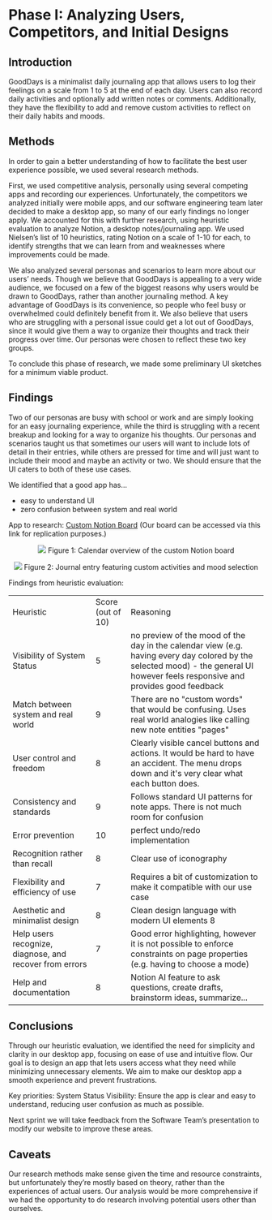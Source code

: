 # Phase I: Analyzing Users, Competitors, and Initial Designs

## Introduction

GoodDays is a minimalist daily journaling app that allows users to log their feelings on a scale from 1 to 5 at the end of each day. Users can also record daily activities and optionally add written notes or comments. Additionally, they have the flexibility to add and remove custom activities to reflect on their daily habits and moods.

## Methods

In order to gain a better understanding of how to facilitate the best user experience possible, we used several research methods.

First, we used competitive analysis, personally using several competing apps and recording our experiences. Unfortunately, the competitors we analyzed initially were mobile apps, and our software engineering team later decided to make a desktop app, so many of our early findings no longer apply. We accounted for this with further research, using heuristic evaluation to analyze Notion, a desktop notes/journaling app. We used Nielsen’s list of 10 heuristics, rating Notion on a scale of 1-10 for each, to identify strengths that we can learn from and weaknesses where improvements could be made.

We also analyzed several personas and scenarios to learn more about our users’ needs. Though we believe that GoodDays is appealing to a very wide audience, we focused on a few of the biggest reasons why users would be drawn to GoodDays, rather than another journaling method. A key advantage of GoodDays is its convenience, so people who feel busy or overwhelmed could definitely benefit from it. We also believe that users who are struggling with a personal issue could get a lot out of GoodDays, since it would give them a way to organize their thoughts and track their progress over time. Our personas were chosen to reflect these two key groups.

To conclude this phase of research, we made some preliminary UI sketches for a minimum viable product.

## Findings

Two of our personas are busy with school or work and are simply looking for an easy journaling experience, while the third is struggling with a recent breakup and looking for a way to organize his thoughts. Our personas and scenarios taught us that sometimes our users will want to include lots of detail in their entries, while others are pressed for time and will just want to include their mood and maybe an activity or two. We should ensure that the UI caters to both of these use cases.

We identified that a good app has…
- easy to understand UI 
- zero confusion between system and real world

App to research: [Custom Notion Board](https://gres.notion.site/10b16469034880e590e9e7024b08de15?v=9569263f9390427290fbf03037c3dc3f&pvs=4) (Our board can be accessed via this link for replication purposes.)

<p align="center">
  <img src="https://github.com/user-attachments/assets/61d28f5a-c7f8-4895-9743-c40635079736" />
  Figure 1: Calendar overview of the custom Notion board
</p>

<p align="center">
  <img src="https://github.com/user-attachments/assets/cd9e4fd6-8476-4888-a6c0-0a827940edf5" />
  Figure 2: Journal entry featuring custom activities and mood selection
</p>


Findings from heuristic evaluation:

|                                                         |                   |                                                                                                                                                                                  |
| ------------------------------------------------------- | ----------------- | -------------------------------------------------------------------------------------------------------------------------------------------------------------------------------- |
| Heuristic                                               | Score (out of 10) | Reasoning                                                                                                                                                                        |
| Visibility of System Status                             | 5                 | no preview of the mood of the day in the calendar view (e.g. having every day colored by the selected mood) - the general UI however feels responsive and provides good feedback |
| Match between system and real world                     | 9                 | There are no "custom words" that would be confusing. Uses real world analogies like calling new note entities "pages"                                                            |
| User control and freedom                                | 8                 | Clearly visible cancel buttons and actions. It would be hard to have an accident. The menu drops down and it's very clear what each button does.                                 |
| Consistency and standards                               | 9                 | Follows standard UI patterns for note apps. There is not much room for confusion                                                                                                 |
| Error prevention                                        | 10                | perfect undo/redo implementation                                                                                                                                                 |
| Recognition rather than recall                          | 8                 | Clear use of iconography                                                                                                                                                         |
| Flexibility and efficiency of use                       | 7                 | Requires a bit of customization to make it compatible with our use case                                                                                                          |
| Aesthetic and minimalist design                         | 8                 | Clean design language with modern UI elements 8                                                                                                                                  |
| Help users recognize, diagnose, and recover from errors | 7                 | Good error highlighting, however it is not possible to enforce constraints on page properties (e.g. having to choose a mode)                                                     |
| Help and documentation                                  | 8                 | Notion AI feature to ask questions, create drafts, brainstorm ideas, summarize...                                                                                                |

## Conclusions

Through our heuristic evaluation, we identified the need for simplicity and clarity in our desktop app, focusing on ease of use and intuitive flow. Our goal is to design an app that lets users access what they need while minimizing unnecessary elements. We aim to make our desktop app a smooth experience and prevent frustrations.

Key priorities:
System Status Visibility: Ensure the app is clear and easy to understand, reducing user confusion as much as possible.

Next sprint we will take feedback from the Software Team’s presentation to modify our website to improve these areas.


## Caveats

Our research methods make sense given the time and resource constraints, but unfortunately they’re mostly based on theory, rather than the experiences of actual users. Our analysis would be more comprehensive if we had the opportunity to do research involving potential users other than ourselves.
